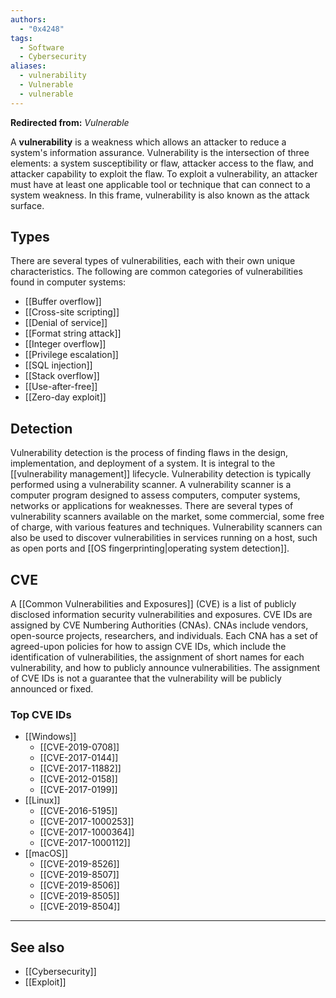 ```yaml
---
authors:
  - "0x4248"
tags:
  - Software
  - Cybersecurity
aliases:
  - vulnerability
  - Vulnerable
  - vulnerable
---
```

**Redirected from:** *Vulnerable*

A **vulnerability** is a weakness which allows an attacker to reduce a system's information assurance. Vulnerability is the intersection of three elements: a system susceptibility or flaw, attacker access to the flaw, and attacker capability to exploit the flaw. To exploit a vulnerability, an attacker must have at least one applicable tool or technique that can connect to a system weakness. In this frame, vulnerability is also known as the attack surface.

## Types

There are several types of vulnerabilities, each with their own unique characteristics. The following are common categories of vulnerabilities found in computer systems:

- [[Buffer overflow]]
- [[Cross-site scripting]]
- [[Denial of service]]
- [[Format string attack]]
- [[Integer overflow]]
- [[Privilege escalation]]
- [[SQL injection]]
- [[Stack overflow]]
- [[Use-after-free]]
- [[Zero-day exploit]]

## Detection

Vulnerability detection is the process of finding flaws in the design, implementation, and deployment of a system. It is integral to the [[vulnerability management]] lifecycle. Vulnerability detection is typically performed using a vulnerability scanner. A vulnerability scanner is a computer program designed to assess computers, computer systems, networks or applications for weaknesses. There are several types of vulnerability scanners available on the market, some commercial, some free of charge, with various features and techniques. Vulnerability scanners can also be used to discover vulnerabilities in services running on a host, such as open ports and [[OS fingerprinting|operating system detection]].

## CVE

A [[Common Vulnerabilities and Exposures]] (CVE) is a list of publicly disclosed information security vulnerabilities and exposures. CVE IDs are assigned by CVE Numbering Authorities (CNAs). CNAs include vendors, open-source projects, researchers, and individuals. Each CNA has a set of agreed-upon policies for how to assign CVE IDs, which include the identification of vulnerabilities, the assignment of short names for each vulnerability, and how to publicly announce vulnerabilities. The assignment of CVE IDs is not a guarantee that the vulnerability will be publicly announced or fixed.

### Top CVE IDs

- [[Windows]]
    - [[CVE-2019-0708]]
    - [[CVE-2017-0144]]
    - [[CVE-2017-11882]]
    - [[CVE-2012-0158]]
    - [[CVE-2017-0199]]
- [[Linux]]
    - [[CVE-2016-5195]]
    - [[CVE-2017-1000253]]
    - [[CVE-2017-1000364]]
    - [[CVE-2017-1000112]]
- [[macOS]]
    - [[CVE-2019-8526]]
    - [[CVE-2019-8507]]
    - [[CVE-2019-8506]]
    - [[CVE-2019-8505]]
    - [[CVE-2019-8504]]

___
## See also
- [[Cybersecurity]]
- [[Exploit]]